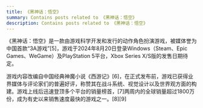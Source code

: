 ```yaml
---
title: 《黑神话：悟空》
summary: Contains posts related to 《黑神话：悟空》
description: Contains posts related to 《黑神话：悟空》
---
```


《黑神话：悟空》是一款由游戏科学开发和发行的动作角色扮演游戏，被媒体誉为中国首款“3A游戏”[5]，游戏于2024年8月20日登录Windows（Steam、Epic Games、WeGame）及PlayStation 5平台，Xbox Series X/S版的发售日期待定。

游戏内容改编自中国经典神魔小说《西游记》[6]，在正式发布前，游戏已获得业界媒体与评论家们的普遍好评，称赞其在战斗系统、视觉设计以及世界观方面的构建。游戏上线后迅速登顶多个平台的销量榜首，[7]两周内的全球销量超过1800万份，成为有史以来销售速度最快的游戏之一。[8][9]